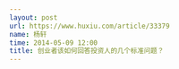 ```yaml
---
layout: post
url: https://www.huxiu.com/article/33379
name: 杨轩
time: 2014-05-09 12:00
title: 创业者该如何回答投资人的几个标准问题？
---
```

